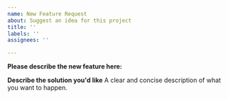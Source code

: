 ```yaml
---
name: New Feature Request
about: Suggest an idea for this project
title: ''
labels: ''
assignees: ''

---
```


**Please describe the new feature here:**



**Describe the solution you'd like**
A clear and concise description of what you want to happen.
